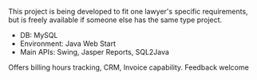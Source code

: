 This project is being developed to fit one lawyer's specific requirements, but is freely available if someone else has the same type project.

  * DB: MySQL
  * Environment: Java Web Start
  * Main APIs: Swing, Jasper Reports, SQL2Java



Offers billing hours tracking, CRM, Invoice capability.  Feedback welcome